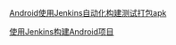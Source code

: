 [Android使用Jenkins自动化构建测试打包apk](https://www.jianshu.com/p/b99c1ee2ea3e)

[使用Jenkins构建Android项目](https://www.jianshu.com/p/c9703b83ff4b?utm_campaign=maleskine&utm_content=note&utm_medium=seo_notes&utm_source=recommendation)

[]()

[]()

[]()

[]()

[]()

[]()

[]()

[]()